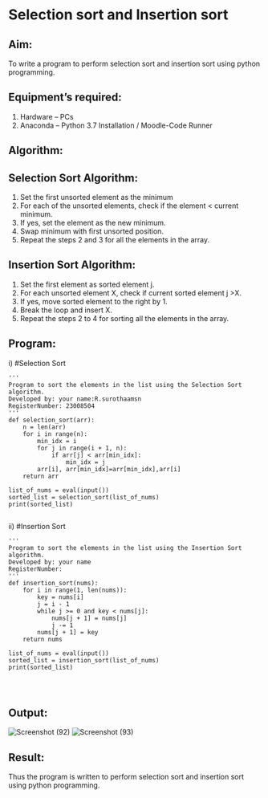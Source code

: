 # Selection sort and Insertion sort
## Aim:
To write a program to perform selection sort and insertion sort using python programming.
## Equipment’s required:
1.	Hardware – PCs
2.	Anaconda – Python 3.7 Installation / Moodle-Code Runner
## Algorithm:
## Selection Sort Algorithm:
1.	Set the first unsorted element as the minimum
2.	For each of the unsorted elements, check if the element < current minimum.
3.	If yes, set the element as the new minimum.
4.	Swap minimum with first unsorted position.
5.	Repeat the steps 2 and 3 for all the elements in the array.
## Insertion Sort Algorithm:
1.	Set the first element as sorted element j.
2.	For each unsorted element X, check if current sorted element j >X.
3.	If yes, move sorted element to the right by 1.
4.	Break the loop and insert X.
5.	Repeat the steps 2 to 4 for sorting all the elements in the array.
## Program:
i)	#Selection Sort
```
''' 
Program to sort the elements in the list using the Selection Sort algorithm.
Developed by: your name:R.surothaamsn   
RegisterNumber: 23008504
'''
def selection_sort(arr):
    n = len(arr)
    for i in range(n):
        min_idx = i
        for j in range(i + 1, n):
            if arr[j] < arr[min_idx]:
                min_idx = j
        arr[i], arr[min_idx]=arr[min_idx],arr[i]
    return arr
    
list_of_nums = eval(input())
sorted_list = selection_sort(list_of_nums)
print(sorted_list)


```
ii)	#Insertion Sort
```
''' 
Program to sort the elements in the list using the Insertion Sort algorithm.
Developed by: your name
RegisterNumber: 
'''
def insertion_sort(nums):
    for i in range(1, len(nums)):
        key = nums[i]
        j = i - 1
        while j >= 0 and key < nums[j]:
            nums[j + 1] = nums[j]
            j -= 1 
        nums[j + 1] = key
    return nums
    
list_of_nums = eval(input())
sorted_list = insertion_sort(list_of_nums)
print(sorted_list)




```

## Output:
![Screenshot (92)](https://github.com/surothaaman/Sorting-Algorithm/assets/133313653/4ae458ac-fad4-4602-9432-82b0b8dbc833)
![Screenshot (93)](https://github.com/surothaaman/Sorting-Algorithm/assets/133313653/a1537567-b52d-407c-af23-f974baaae51f)


## Result:
Thus the program is written to perform selection sort and insertion sort using python programming.
